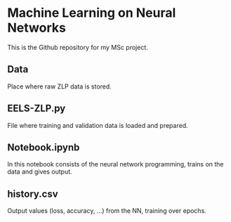 # Machine Learning on Neural Networks

This is the Github repository for my MSc project. 

## Data
Place where raw ZLP data is stored.

## EELS-ZLP.py
File where training and validation data is loaded and prepared.

## Notebook.ipynb
In this notebook consists of the neural network programming, trains on the data and gives output.

## history.csv
Output values (loss, accuracy, ...) from the NN, training over epochs. 



